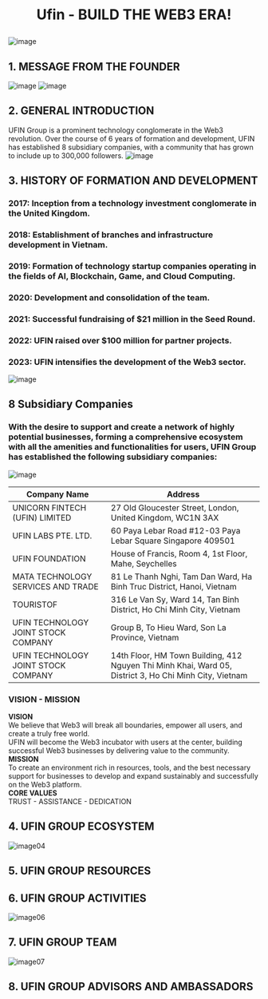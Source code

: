 # <p align="center">**Ufin - BUILD THE WEB3 ERA!**</p>
![image](https://github.com/user-attachments/assets/fb534183-b62c-4849-94d1-ad8659e289b9)

## **1. MESSAGE FROM THE FOUNDER**
![image](https://github.com/user-attachments/assets/83c52571-0eb1-464c-aa40-385e0ad30955)
![image](https://github.com/user-attachments/assets/5ca1a736-4ef5-4e0b-a8a1-34153cf78358)

## **2. GENERAL INTRODUCTION**
UFIN Group is a prominent technology conglomerate in the Web3 revolution. Over the course of 6 years of formation and development, UFIN has established 8 subsidiary companies, with a community that has grown to include up to 300,000 followers.
![image](https://github.com/user-attachments/assets/eee28c7a-a231-4599-9de7-49879bf63707)

## **3. HISTORY OF FORMATION AND DEVELOPMENT**
### **2017:** Inception from a technology investment conglomerate in the United Kingdom.
### **2018:** Establishment of branches and infrastructure development in Vietnam.
### **2019:** Formation of technology startup companies operating in the fields of Al, Blockchain, Game, and Cloud Computing.
### **2020:** Development and consolidation of the team.
### **2021:** Successful fundraising of $21 million in the Seed Round.
### **2022:** UFIN raised over $100 million for partner projects.
### **2023:** UFIN intensifies the development of the Web3 sector.
![image](https://github.com/user-attachments/assets/0626cc27-1053-486e-9513-8ace7d6f4850)

## 8 Subsidiary Companies
### With the desire to support and create a network of highly potential businesses, forming a comprehensive ecosystem with all the amenities and functionalities for users, UFIN Group has established the following subsidiary companies:
![image](https://github.com/user-attachments/assets/400dcbe3-69fe-4ea9-9d26-d47146562c07)

| Company Name                          | Address                                            |
|---------------------------------------|----------------------------------------------------|
| UNICORN FINTECH (UFIN) LIMITED       | 27 Old Gloucester Street, London, United Kingdom, WC1N 3AX |
| UFIN LABS PTE. LTD.                  | 60 Paya Lebar Road #12-03 Paya Lebar Square Singapore 409501 |
| UFIN FOUNDATION                       | House of Francis, Room 4, 1st Floor, Mahe, Seychelles |
| MATA TECHNOLOGY SERVICES AND TRADE   | 81 Le Thanh Nghi, Tam Dan Ward, Ha Binh Truc District, Hanoi, Vietnam |
| TOURISTOF                             | 316 Le Van Sy, Ward 14, Tan Binh District, Ho Chi Minh City, Vietnam |
| UFIN TECHNOLOGY JOINT STOCK COMPANY   | Group B, To Hieu Ward, Son La Province, Vietnam    |
| UFIN TECHNOLOGY JOINT STOCK COMPANY  | 14th Floor, HM Town Building, 412 Nguyen Thi Minh Khai, Ward 05, District 3, Ho Chi Minh City, Vietnam |

### VISION - MISSION
**VISION** <br>
We believe that Web3 will break all boundaries, empower all users, and create a truly free world.<br>
UFIN will become the Web3 incubator with users at the center, building successful Web3 businesses by delivering value to the community.<br>
**MISSION** <br>
To create an environment rich in resources, tools, and the best necessary support for businesses to develop and expand sustainably and successfully on the Web3 platform.<br>
**CORE VALUES** <br>
TRUST - ASSISTANCE - DEDICATION <br>

## **4. UFIN GROUP ECOSYSTEM**
![image04](https://github.com/user-attachments/assets/ce6ce3f6-25a6-4dc2-b674-3b2de7a69b7d)

## **5. UFIN GROUP RESOURCES**


## **6. UFIN GROUP ACTIVITIES**
![image06](https://github.com/user-attachments/assets/0b25c9cb-0af7-4a85-a56d-321ee43f8bf4)

## **7. UFIN GROUP TEAM**
![image07](https://github.com/user-attachments/assets/096ed9f8-3097-494e-acc6-23d6276a1cfc)

## **8. UFIN GROUP ADVISORS AND AMBASSADORS**
